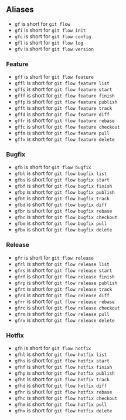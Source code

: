 
## Aliases

  - `gf` is short for `git flow`
  - `gfi` is short for `git flow init`
  - `gfc` is short for `git flow config`
  - `gfl` is short for `git flow log`
  - `gfv` is short for `git flow version`

### Feature

  - `gff` is short for `git flow feature`
  - `gffl` is short for `git flow feature list`
  - `gffs` is short for `git flow feature start`
  - `gfff` is short for `git flow feature finish`
  - `gffp` is short for `git flow feature publish`
  - `gfft` is short for `git flow feature track`
  - `gffd` is short for `git flow feature diff`
  - `gffr` is short for `git flow feature rebase`
  - `gffc` is short for `git flow feature checkout`
  - `gffm` is short for `git flow feature pull`
  - `gffx` is short for `git flow feature delete`

### Bugfix

  - `gfb` is short for `git flow bugfix`
  - `gfbl` is short for `git flow bugfix list`
  - `gfbs` is short for `git flow bugfix start`
  - `gfbf` is short for `git flow bugfix finish`
  - `gfbp` is short for `git flow bugfix publish`
  - `gfbt` is short for `git flow bugfix track`
  - `gfbd` is short for `git flow bugfix diff`
  - `gfbr` is short for `git flow bugfix rebase`
  - `gfbc` is short for `git flow bugfix checkout`
  - `gfbm` is short for `git flow bugfix pull`
  - `gfbx` is short for `git flow bugfix delete`

### Release

  - `gfr` is short for `git flow release`
  - `gfrl` is short for `git flow release list`
  - `gfrs` is short for `git flow release start`
  - `gfrf` is short for `git flow release finish`
  - `gfrp` is short for `git flow release publish`
  - `gfrt` is short for `git flow release track`
  - `gfrd` is short for `git flow release diff`
  - `gfrr` is short for `git flow release rebase`
  - `gfrc` is short for `git flow release checkout`
  - `gfrm` is short for `git flow release pull`
  - `gfrx` is short for `git flow release delete`

### Hotfix

  - `gfh` is short for `git flow hotfix`
  - `gfhl` is short for `git flow hotfix list`
  - `gfhs` is short for `git flow hotfix start`
  - `gfhf` is short for `git flow hotfix finish`
  - `gfhp` is short for `git flow hotfix publish`
  - `gfht` is short for `git flow hotfix track`
  - `gfhd` is short for `git flow hotfix diff`
  - `gfhr` is short for `git flow hotfix rebase`
  - `gfhc` is short for `git flow hotfix checkout`
  - `gfhm` is short for `git flow hotfix pull`
  - `gfhx` is short for `git flow hotfix delete`